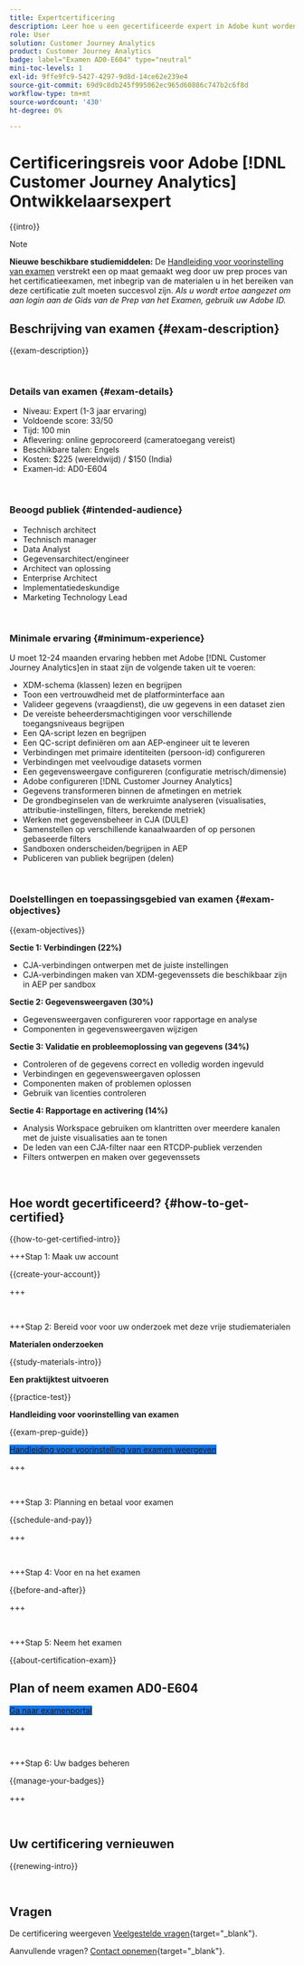 ```yaml
---
title: Expertcertificering
description: Leer hoe u een gecertificeerde expert in Adobe kunt worden [!DNL Customer Journey Analytics]
role: User
solution: Customer Journey Analytics
product: Customer Journey Analytics
badge: label="Examen AD0-E604" type="neutral"
mini-toc-levels: 1
exl-id: 9ffe9fc9-5427-4297-9d8d-14ce62e239e4
source-git-commit: 69d9c8db245f995062ec965d60886c747b2c6f8d
workflow-type: tm+mt
source-wordcount: '430'
ht-degree: 0%

---
```


# Certificeringsreis voor Adobe [!DNL Customer Journey Analytics] Ontwikkelaarsexpert

{{intro}}

>[!NOTE]
>
>**Nieuwe beschikbare studiemiddelen:** De [Handleiding voor voorinstelling van examen](https://app.rockinfo.com/courses/playScorm/376) verstrekt een op maat gemaakt weg door uw prep proces van het certificatieexamen, met inbegrip van de materialen u in het bereiken van deze certificatie zult moeten succesvol zijn. _Als u wordt ertoe aangezet om aan login aan de Gids van de Prep van het Examen, gebruik uw Adobe ID._

## Beschrijving van examen {#exam-description}

{{exam-description}}

<br>

### Details van examen {#exam-details}

* Niveau: Expert (1-3 jaar ervaring)
* Voldoende score: 33/50
* Tijd: 100 min
* Aflevering: online geprocoreerd (cameratoegang vereist)
* Beschikbare talen: Engels
* Kosten: $225 (wereldwijd) / $150 (India)
* Examen-id: AD0-E604

<br>

### Beoogd publiek {#intended-audience}

* Technisch architect
* Technisch manager
* Data Analyst
* Gegevensarchitect/engineer
* Architect van oplossing
* Enterprise Architect
* Implementatiedeskundige
* Marketing Technology Lead

<br>

### Minimale ervaring {#minimum-experience}

U moet 12-24 maanden ervaring hebben met Adobe [!DNL Customer Journey Analytics]en in staat zijn de volgende taken uit te voeren:

* XDM-schema (klassen) lezen en begrijpen
* Toon een vertrouwdheid met de platforminterface aan
* Valideer gegevens (vraagdienst), die uw gegevens in een dataset zien
* De vereiste beheerdersmachtigingen voor verschillende toegangsniveaus begrijpen
* Een QA-script lezen en begrijpen
* Een QC-script definiëren om aan AEP-engineer uit te leveren
* Verbindingen met primaire identiteiten (persoon-id) configureren
* Verbindingen met veelvoudige datasets vormen
* Een gegevensweergave configureren (configuratie metrisch/dimensie)
* Adobe configureren [!DNL Customer Journey Analytics]
* Gegevens transformeren binnen de afmetingen en metriek
* De grondbeginselen van de werkruimte analyseren (visualisaties, attributie-instellingen, filters, berekende metriek)
* Werken met gegevensbeheer in CJA (DULE)
* Samenstellen op verschillende kanaalwaarden of op personen gebaseerde filters
* Sandboxen onderscheiden/begrijpen in AEP
* Publiceren van publiek begrijpen (delen)

<br>

### Doelstellingen en toepassingsgebied van examen {#exam-objectives}

{{exam-objectives}}

**Sectie 1: Verbindingen (22%)**

* CJA-verbindingen ontwerpen met de juiste instellingen
* CJA-verbindingen maken van XDM-gegevenssets die beschikbaar zijn in AEP per sandbox

**Sectie 2: Gegevensweergaven (30%)**

* Gegevensweergaven configureren voor rapportage en analyse
* Componenten in gegevensweergaven wijzigen

**Sectie 3: Validatie en probleemoplossing van gegevens (34%)**

* Controleren of de gegevens correct en volledig worden ingevuld
* Verbindingen en gegevensweergaven oplossen
* Componenten maken of problemen oplossen
* Gebruik van licenties controleren

**Sectie 4: Rapportage en activering (14%)**

* Analysis Workspace gebruiken om klantritten over meerdere kanalen met de juiste visualisaties aan te tonen
* De leden van een CJA-filter naar een RTCDP-publiek verzenden
* Filters ontwerpen en maken over gegevenssets

<br>

## Hoe wordt gecertificeerd? {#how-to-get-certified}

{{how-to-get-certified-intro}}

+++Stap 1: Maak uw account

{{create-your-account}}

+++

<br>

+++Stap 2: Bereid voor voor uw onderzoek met deze vrije studiematerialen

**Materialen onderzoeken**

{{study-materials-intro}}

**Een praktijktest uitvoeren**

{{practice-test}}

**Handleiding voor voorinstelling van examen**

{{exam-prep-guide}}

<a href="https://app.rockinfo.com/courses/playScorm/376" target="_blank" class="spectrum-Button spectrum-Button--fill spectrum-Button--accent spectrum-Button--sizeM is-margin-bottom-big-big at-element-click-tracking" style="background-color:#1473E6">

<span class="spectrum-Button-label has-no-wrap">
   Handleiding voor voorinstelling van examen weergeven
</span>
</a>

+++

<br>

+++Stap 3: Planning en betaal voor examen

{{schedule-and-pay}}

+++

<br>

+++Stap 4: Voor en na het examen

{{before-and-after}}

+++

<br>

+++Stap 5: Neem het examen

{{about-certification-exam}}

## Plan of neem examen AD0-E604

<a href="https://www.certmetrics.com/adobe/candidate/examity_sso.aspx?eid=AD0-E604" target="_blank" class="spectrum-Button spectrum-Button--fill spectrum-Button--accent spectrum-Button--sizeM is-margin-bottom-big-big at-element-click-tracking" style="background-color:#1473E6">

<span class="spectrum-Button-label has-no-wrap">
   Ga naar examenportal
</span>
</a>

+++

<br>

+++Stap 6: Uw badges beheren

{{manage-your-badges}}

+++

<br>

## Uw certificering vernieuwen

{{renewing-intro}}

<br>

## Vragen

De certificering weergeven [Veelgestelde vragen](https://experienceleague.adobe.com/docs/certification/certification/faq.html){target="_blank"}.

Aanvullende vragen? [Contact opnemen](mailto:certif@adobe.com){target="_blank"}.

